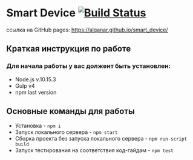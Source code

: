 # Smart Device [![Build Status](https://travis-ci.org/Alqanar/smart_device.svg?branch=master)](https://travis-ci.org/Alqanar/smart_device)

ссылка на GitHub pages: https://alqanar.github.io/smart_device/

## Краткая инструкция по работе
### Для начала работы у вас должент быть установлен:
* Node.js v.10.15.3
* Gulp v4
* npm last version

## Основные команды для работы
* Установка - `npm i`
* Запуск локального сервера - `npm start`
* Сборка проекта без запуска локального сервера - `npm run-script build`
* Запуск тестирования на соответствия код-гайдам - `npm test`
